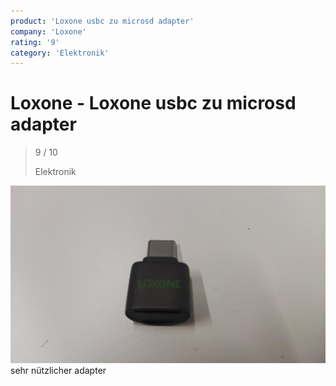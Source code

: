 ```yaml
---
product: 'Loxone usbc zu microsd adapter'
company: 'Loxone'
rating: '9'
category: 'Elektronik'
---
```


# Loxone - Loxone usbc zu microsd adapter
>
> 9 / 10
>
> Elektronik

![Loxone usbc zu microsd adapter](./assets/loxone-loxone-usbc-zu-microsd-adapter-200b9186-86b0-40b3-9ed1-0aa5028852cc.jpg)
sehr nützlicher adapter
